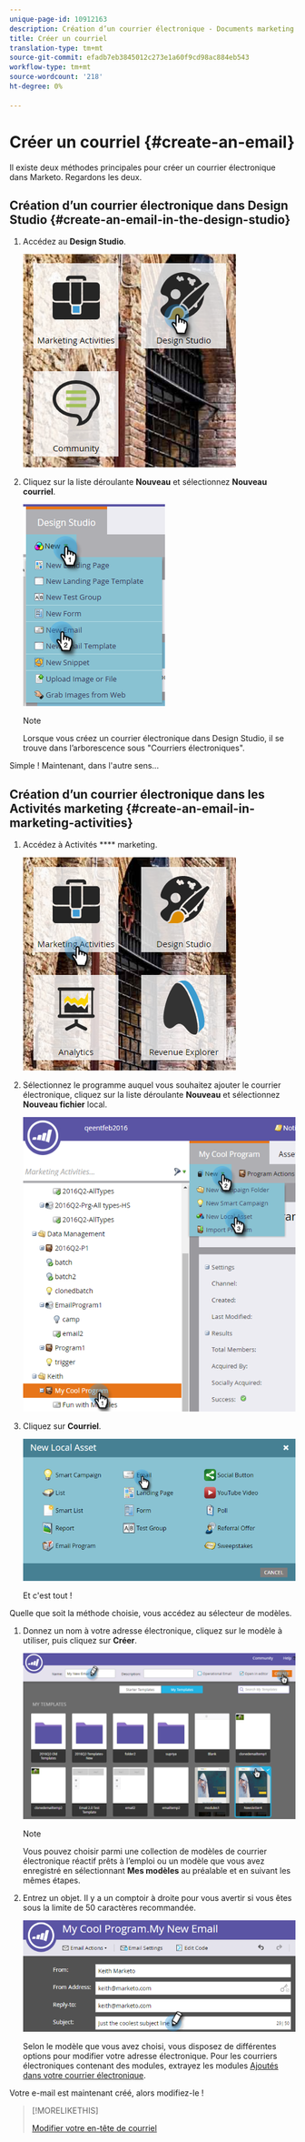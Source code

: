 ```yaml
---
unique-page-id: 10912163
description: Création d’un courrier électronique - Documents marketing - Documentation du produit
title: Créer un courriel
translation-type: tm+mt
source-git-commit: efadb7eb3845012c273e1a60f9cd98ac884eb543
workflow-type: tm+mt
source-wordcount: '218'
ht-degree: 0%

---
```



# Créer un courriel {#create-an-email}

Il existe deux méthodes principales pour créer un courrier électronique dans Marketo. Regardons les deux.

## Création d’un courrier électronique dans Design Studio {#create-an-email-in-the-design-studio}

1. Accédez au **Design Studio**.

   ![](assets/one-4.png)

1. Cliquez sur la liste déroulante **Nouveau** et sélectionnez **Nouveau courriel**.

   ![](assets/two-4.png)

   >[!NOTE]
   >
   >Lorsque vous créez un courrier électronique dans Design Studio, il se trouve dans l’arborescence sous &quot;Courriers électroniques&quot;.

Simple ! Maintenant, dans l&#39;autre sens...

## Création d’un courrier électronique dans les Activités marketing {#create-an-email-in-marketing-activities}

1. Accédez à Activités **** marketing.

   ![](assets/three-3.png)

1. Sélectionnez le programme auquel vous souhaitez ajouter le courrier électronique, cliquez sur la liste déroulante **Nouveau** et sélectionnez **Nouveau fichier** local.

   ![](assets/four-3.png)

1. Cliquez sur **Courriel**.

   ![](assets/five-2.png)

   Et c&#39;est tout !

Quelle que soit la méthode choisie, vous accédez au sélecteur de modèles.

1. Donnez un nom à votre adresse électronique, cliquez sur le modèle à utiliser, puis cliquez sur **Créer**.

   ![](assets/six-2.png)

   >[!NOTE]
   >
   >Vous pouvez choisir parmi une collection de modèles de courrier électronique réactif prêts à l’emploi ou un modèle que vous avez enregistré en sélectionnant **Mes modèles** au préalable et en suivant les mêmes étapes.

1. Entrez un objet. Il y a un comptoir à droite pour vous avertir si vous êtes sous la limite de 50 caractères recommandée.

   ![](assets/seven-1.png)

   Selon le modèle que vous avez choisi, vous disposez de différentes options pour modifier votre adresse électronique. Pour les courriers électroniques contenant des modules, extrayez les modules [Ajoutés dans votre courrier électronique](/help/marketo/product-docs/email-marketing/general/email-editor-2/add-modules-to-your-email.md).

Votre e-mail est maintenant créé, alors modifiez-le !

>[!MORELIKETHIS]
>
>[Modifier votre en-tête de courriel](edit-your-email-header.md)
